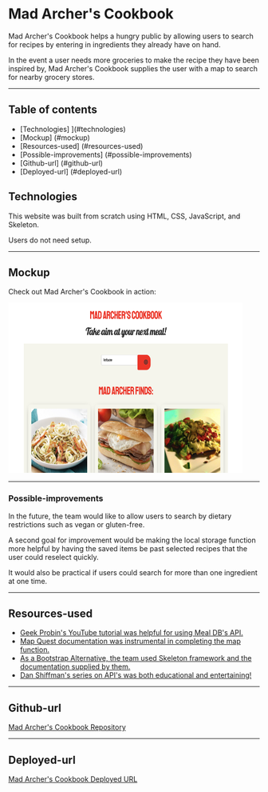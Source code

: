 
# Mad Archer's Cookbook 

Mad Archer's Cookbook helps a hungry public by allowing users to search for recipes by entering in ingredients they already have on hand. 

In the event a user needs more groceries to make the recipe they have been inspired by, Mad Archer's Cookbook supplies the user with a map to search for nearby grocery stores.

--- 

## Table of contents

* [Technologies] ](#technologies)
* [Mockup] (#mockup)
* [Resources-used] (#resources-used)
* [Possible-improvements] (#possible-improvements)
* [Github-url] (#github-url)
* [Deployed-url] (#deployed-url)

## Technologies

This website was built from scratch using HTML, CSS, JavaScript, and Skeleton.

Users do not need setup.

--- 

## Mockup

Check out Mad Archer's Cookbook in action: 

 <img src="./assets/images/madArchers.png " alt="Mad Archer's Cookbook" width="470" height="340"/>

--- 

### Possible-improvements

In the future, the team would like to allow users to search by dietary restrictions such as vegan or gluten-free.

A second goal for improvement would be making the local storage function more helpful by having the saved items be past selected recipes that the user could reselect quickly.

It would also be practical if users could search for more than one ingredient at one time.

--- 

## Resources-used

* <a href="https://www.youtube.com/watch?v=opikz5x_1ak" target="_blank"> Geek Probin's YouTube tutorial was helpful for using Meal DB's API. </a> 
* <a href="https://developer.mapquest.com/documentation/place-search-js/v1.0/" target="_blank"> Map Quest documentation was instrumental in completing the map function. </a> 
* <a href="http://getskeleton.com/" target="_blank"> As a Bootstrap Alternative, the team used Skeleton framework and the documentation supplied by them. </a> 
* <a href="https://www.youtube.com/watch?v=DbcLg8nRWEg&list=PLRqwX-V7Uu6YxDKpFzf_2D84p0cyk4T7X" target="_blank_"> Dan Shiffman's series on API's was both educational and entertaining! </a> 


---
## Github-url
<a href="https://github.com/AmyShafer/Mad-Archers-Cookbook" target="_blank">Mad Archer's Cookbook Repository</a> 

---

## Deployed-url
<a href="https://amyshafer.github.io/Mad-Archers-Cookbook/" target="_blank">Mad Archer's Cookbook Deployed URL</a> 
